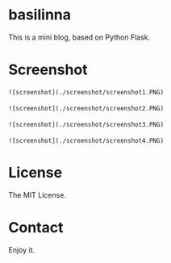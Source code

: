 # basilinna
This is a mini blog, based on Python Flask.

# Screenshot

    ![screenshot](./screenshot/screenshot1.PNG)

    ![screenshot](./screenshot/screenshot2.PNG)

    ![screenshot](./screenshot/screenshot3.PNG)

    ![screenshot](./screenshot/screenshot4.PNG)

# License

The MIT License.

# Contact

Enjoy it.